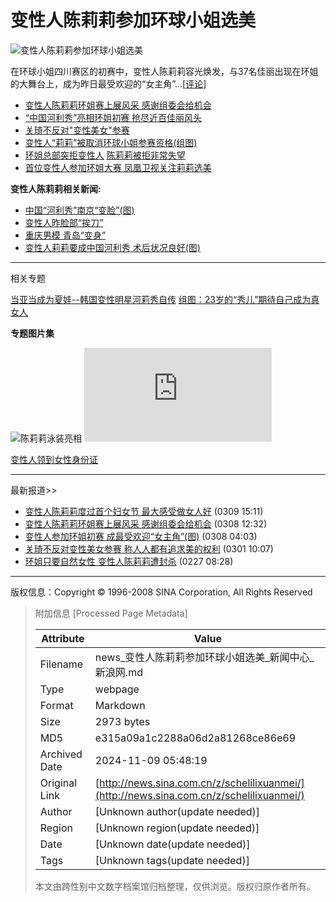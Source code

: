 # 变性人陈莉莉参加环球小姐选美

![变性人陈莉莉参加环球小姐选美](http://i1.sinaimg.cn/dy/z/schelilixuanmei/U414P1T63D1155F1724DT20040308124316.gif)

在环球小姐四川赛区的初赛中，变性人陈莉莉容光焕发，与37名佳丽出现在环姐的大舞台上，成为昨日最受欢迎的“女主角”...\[[评论](http://comment.sina.com.cn/cgi-bin/comment/comment.cgi?channel=sh&newsid=3001620&face=&style=1)\]

- [变性人陈莉莉环姐赛上展风采 感谢组委会给机会](http://ent.sina.com.cn/s/m/2004-03-08/0715324340.html)
- [“中国河利秀”亮相环姐初赛 抢尽近百佳丽风头](http://news.sina.com.cn/s/2004-03-08/01583001500.shtml)
- [关琦不反对"变性美女"参赛](http://news.gd.sina.com.cn/ent/2004-03-01/323155.html)
- [变性人“莉莉”被取消环球小姐参赛资格(组图)](http://eladies.sina.com.cn/2004-02-27/87511.html)
- [环姐总部突拒变性人](http://news.sina.com.cn/c/2004-02-27/01521907307s.shtml) [陈莉莉被拒非常失望](http://ent.sina.com.cn/2004-02-27/0935315085.html)
- [首位变性人参加环姐大赛 凤凰卫视关注莉莉选美](http://ent.sina.com.cn/2004-02-24/0425311222.html)

**变性人陈莉莉相关新闻:**

- [中国“河利秀”南京“变脸”(图)](http://news.sina.com.cn/o/2004-01-13/03401569958s.shtml)　
- [变性人昨脸部“挨刀”](http://news.sina.com.cn/o/2004-01-13/07281571615s.shtml)　
- [重庆男模 青岛“变身”](http://news.sina.com.cn/s/2003-11-22/00161164887s.shtml)
- [变性人莉莉要成中国河利秀 术后状况良好(图)](http://news.sina.com.cn/s/2003-11-24/16341178882s.shtml)

---

相关专题

[当亚当成为夏娃--韩国变性明星河莉秀自传](http://cul.sina.com.cn/focus/helixiu/index.html)
[组图：23岁的“秀儿”期待自己成为真女人](http://news.sina.com.cn/s/2004-02-26/01402961603.shtml)

**专题图片集**

![陈莉莉泳装亮相](http://i1.sinaimg.cn/dy/z/schelilixuanmei/U414P1T63D1155F1215DT20040308124316.jpg)
![报名参赛](http://news.sina.com.cn/s/2004-02-27/09561912336s.shtml)

[变性人领到女性身份证](http://news.sina.com.cn/s/2004-02-13/07302846498.shtml)

---

最新报道>>

- [变性人陈莉莉度过首个妇女节 最大感受做女人好](http://news.sina.com.cn/s/2004-03-09/15113005621.shtml) (0309 15:11)
- [变性人陈莉莉环姐赛上展风采 感谢组委会给机会](http://ent.sina.com.cn/s/m/2004-03-08/0715324340.html) (0308 12:32)
- [变性人参加环姐初赛 成最受欢迎“女主角”(图)](http://news.sina.com.cn/s/2004-03-08/04033001620.shtml) (0308 04:03)
- [关琦不反对变性美女参赛 称人人都有追求美的权利](http://news.gd.sina.com.cn/ent/2004-03-01/323155.html) (0301 10:07)
- [环姐只要自然女性 变性人陈莉莉遭封杀](http://ent.sina.com.cn/2004-02-27/0852314794.html) (0227 08:28)

---

版权信息：Copyright © 1996-2008 SINA Corporation, All Rights Reserved

> 附加信息 [Processed Page Metadata]
>
> | Attribute       | Value                                  |
> |-----------------|----------------------------------------|
> | Filename        | news_变性人陈莉莉参加环球小姐选美_新闻中心_新浪网.md                             |
> | Type            | webpage                                 |
> | Format          | Markdown                               |
> | Size            | 2973 bytes                           |
> | MD5             | e315a09a1c2288a06d2a81268ce86e69                                  |
> | Archived Date   | 2024-11-09 05:48:19                             |
> | Original Link   | [http://news.sina.com.cn/z/schelilixuanmei/](http://news.sina.com.cn/z/schelilixuanmei/)                         |
> | Author          | [Unknown author(update needed)]                              |
> | Region          | [Unknown region(update needed)]                              |
> | Date            | [Unknown date(update needed)]                                 |
> | Tags            | [Unknown tags(update needed)]                                 |
>
> 本文由跨性别中文数字档案馆归档整理，仅供浏览。版权归原作者所有。
>